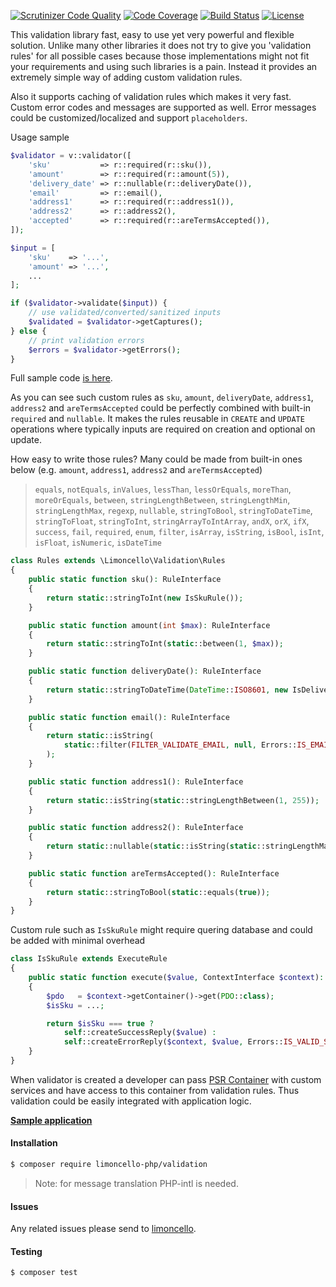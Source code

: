 [![Scrutinizer Code Quality](https://scrutinizer-ci.com/g/limoncello-php-dist/validation/badges/quality-score.png?b=master)](https://scrutinizer-ci.com/g/limoncello-php-dist/validation/?branch=master)
[![Code Coverage](https://scrutinizer-ci.com/g/limoncello-php-dist/validation/badges/coverage.png?b=master)](https://scrutinizer-ci.com/g/limoncello-php-dist/validation/?branch=master)
[![Build Status](https://travis-ci.org/limoncello-php-dist/validation.svg?branch=master)](https://travis-ci.org/limoncello-php-dist/validation)
[![License](https://img.shields.io/packagist/l/limoncello-php/validation.svg)](https://packagist.org/packages/limoncello-php/validation)

This validation library fast, easy to use yet very powerful and flexible solution. Unlike many other libraries it does not try to give you 'validation rules' for all possible cases because those implementations might not fit your requirements and using such libraries is a pain. Instead it provides an extremely simple way of adding custom validation rules.

Also it supports caching of validation rules which makes it very fast. Custom error codes and messages are supported as well. Error messages could be customized/localized and support `placeholders`.

Usage sample

```php
$validator = v::validator([
    'sku'           => r::required(r::sku()),
    'amount'        => r::required(r::amount(5)),
    'delivery_date' => r::nullable(r::deliveryDate()),
    'email'         => r::email(),
    'address1'      => r::required(r::address1()),
    'address2'      => r::address2(),
    'accepted'      => r::required(r::areTermsAccepted()),
]);

$input = [
    'sku'    => '...',
    'amount' => '...',
    ...
];

if ($validator->validate($input)) {
    // use validated/converted/sanitized inputs
    $validated = $validator->getCaptures();
} else {
    // print validation errors
    $errors = $validator->getErrors();
}
```

Full sample code [is here](/sample).

As you can see such custom rules as `sku`, `amount`, `deliveryDate`, `address1`, `address2` and `areTermsAccepted` could be perfectly combined with built-in `required` and `nullable`. It makes the rules reusable in `CREATE` and `UPDATE` operations where typically inputs are required on creation and optional on update.

How easy to write those rules? Many could be made from built-in ones below (e.g. `amount`, `address1`, `address2` and `areTermsAccepted`)

> `equals`, `notEquals`, `inValues`, `lessThan`, `lessOrEquals`, `moreThan`, `moreOrEquals`, `between`, `stringLengthBetween`, `stringLengthMin`, `stringLengthMax`, `regexp`, `nullable`, `stringToBool`, `stringToDateTime`, `stringToFloat`, `stringToInt`, `stringArrayToIntArray`, `andX`, `orX`, `ifX`, `success`, `fail`, `required`, `enum`, `filter`, `isArray`, `isString`, `isBool`, `isInt`, `isFloat`, `isNumeric`, `isDateTime`

```php
class Rules extends \Limoncello\Validation\Rules
{
    public static function sku(): RuleInterface
    {
        return static::stringToInt(new IsSkuRule());
    }

    public static function amount(int $max): RuleInterface
    {
        return static::stringToInt(static::between(1, $max));
    }

    public static function deliveryDate(): RuleInterface
    {
        return static::stringToDateTime(DateTime::ISO8601, new IsDeliveryDateRule());
    }

    public static function email(): RuleInterface
    {
        return static::isString(
            static::filter(FILTER_VALIDATE_EMAIL, null, Errors::IS_EMAIL, static::stringLengthMax(255))
        );
    }

    public static function address1(): RuleInterface
    {
        return static::isString(static::stringLengthBetween(1, 255));
    }

    public static function address2(): RuleInterface
    {
        return static::nullable(static::isString(static::stringLengthMax(255)));
    }

    public static function areTermsAccepted(): RuleInterface
    {
        return static::stringToBool(static::equals(true));
    }
}
```

Custom rule such as `IsSkuRule` might require quering database and could be added with minimal overhead

```php
class IsSkuRule extends ExecuteRule
{
    public static function execute($value, ContextInterface $context): array
    {
        $pdo   = $context->getContainer()->get(PDO::class);
        $isSku = ...;

        return $isSku === true ?
            self::createSuccessReply($value) :
            self::createErrorReply($context, $value, Errors::IS_VALID_SKU);
    }
}
```

When validator is created a developer can pass [PSR Container](http://www.php-fig.org/psr/psr-11/) with custom services and have access to this container from validation rules. Thus validation could be easily integrated with application logic.

**[Sample application](/sample)**

#### Installation

```bash
$ composer require limoncello-php/validation
```

> Note: for message translation PHP-intl is needed.

#### Issues

Any related issues please send to [limoncello](https://github.com/limoncello-php/framework).

#### Testing

```bash
$ composer test
```
